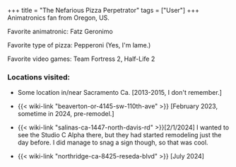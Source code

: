 +++
title = "The Nefarious Pizza Perpetrator"
tags = ["User"]
+++
Animatronics fan from Oregon, US.


Favorite animatronic: Fatz Geronimo


Favorite type of pizza: Pepperoni (Yes, I'm lame.)


Favorite video games: Team Fortress 2, Half-Life 2



### Locations visited:

- Some location in/near Sacramento Ca. [2013-2015, I don't remember.]


- {{< wiki-link "beaverton-or-4145-sw-110th-ave" >}} [February 2023, sometime in 2024, pre-remodel.]


- {{< wiki-link "salinas-ca-1447-north-davis-rd" >}}[2/1/2024] I wanted to see the Studio C Alpha there, but they had started remodeling just the day before. I did manage to snag a sign though, so that was cool.


- {{< wiki-link "northridge-ca-8425-reseda-blvd" >}} [July 2024]

 

